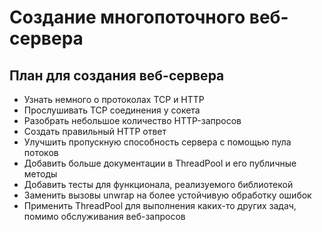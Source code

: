 # Создание многопоточного веб-сервера

## План для создания веб-сервера

* Узнать немного о протоколах TCP и HTTP
* Прослушивать TCP соединения у сокета
* Разобрать небольшое количество HTTP-запросов
* Создать правильный HTTP ответ
* Улучшить пропускную способность сервера с помощью пула потоков
* Добавить больше документации в ThreadPool и его публичные методы
* Добавить тесты для функционала, реализуемого библиотекой
* Заменить вызовы unwrap на более устойчивую обработку ошибок
* Применить ThreadPool для выполнения каких-то других задач, помимо обслуживания веб-запросов
